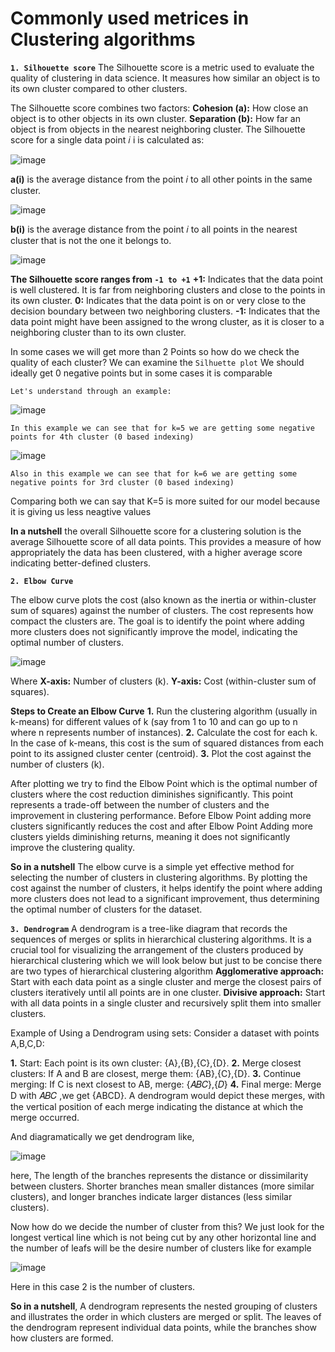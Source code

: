 # Commonly used metrices in Clustering algorithms

**```1. Silhouette score```**
The Silhouette score is a metric used to evaluate the quality of clustering in data science. It measures how similar an object is to its own cluster compared to other clusters.

The Silhouette score combines two factors:
**Cohesion (a):** How close an object is to other objects in its own cluster.
**Separation (b):** How far an object is from objects in the nearest neighboring cluster.
The Silhouette score for a single data point 𝑖
i is calculated as:

![image](https://github.com/suvraadeep/Machine-Learning-Models-Visualization-tools-with-blogs/assets/154406386/64a92115-ebb4-4eff-845e-32fbf09548de)

**a(i)** is the average distance from the point 𝑖 to all other points in the same cluster.

![image](https://github.com/suvraadeep/Machine-Learning-Models-Visualization-tools-with-blogs/assets/154406386/26eafa2d-51bd-4150-b0b5-bd640d924bfa)

**b(i)** is the average distance from the point 𝑖 to all points in the nearest cluster that is not the one it belongs to.

![image](https://github.com/suvraadeep/Machine-Learning-Models-Visualization-tools-with-blogs/assets/154406386/0ed3aeef-e0a3-45a5-a41a-8ddcbc3f7737)

**The Silhouette score ranges from ```-1 to +1```**
**+1:** Indicates that the data point is well clustered. It is far from neighboring clusters and close to the points in its own cluster.
**0:** Indicates that the data point is on or very close to the decision boundary between two neighboring clusters.
**-1:** Indicates that the data point might have been assigned to the wrong cluster, as it is closer to a neighboring cluster than to its own cluster.

In some cases we will get more than 2 Points so how do we check the quality of each cluster? We can examine the ```Silhuette plot```
We should ideally get 0 negative points but in some cases it is comparable

```Let's understand through an example:```

![image](https://github.com/suvraadeep/Machine-Learning-Models-Visualization-tools-with-blogs/assets/154406386/24b3e542-3846-429f-ac87-09afe2ae4f3b)

```In this example we can see that for k=5 we are getting some negative points for 4th cluster (0 based indexing) ```

![image](https://github.com/suvraadeep/Machine-Learning-Models-Visualization-tools-with-blogs/assets/154406386/a47d0bfd-8001-4e3f-bb01-e9df68ea0a1b)

```Also in this example we can see that for k=6 we are getting some negative points for 3rd cluster (0 based indexing) ```

Comparing both we can say that K=5 is more suited for our model because it is giving us less neagtive values


**In a nutshell** the overall Silhouette score for a clustering solution is the average Silhouette score of all data points. This provides a measure of how appropriately the data has been clustered, with a higher average score indicating better-defined clusters.

**```2. Elbow Curve```**

The elbow curve plots the cost (also known as the inertia or within-cluster sum of squares) against the number of clusters. The cost represents how compact the clusters are. The goal is to identify the point where adding more clusters does not significantly improve the model, indicating the optimal number of clusters.

![image](https://github.com/suvraadeep/Machine-Learning-Models-Visualization-tools-with-blogs/assets/154406386/9b132bd0-4906-4875-9a56-b4d45a4eefcc)

Where
**X-axis:** Number of clusters (k).
**Y-axis:** Cost (within-cluster sum of squares).

**Steps to Create an Elbow Curve**
**1.** Run the clustering algorithm (usually in k-means) for different values of k (say from 1 to 10 and can go up to n where n represents number of instances).
**2.** Calculate the cost for each k. In the case of k-means, this cost is the sum of squared distances from each point to its assigned cluster center (centroid).
**3.** Plot the cost against the number of clusters (k).

After plotting we try to find the Elbow Point which is the optimal number of clusters where the cost reduction diminishes significantly. This point represents a trade-off between the number of clusters and the improvement in clustering performance. Before Elbow Point adding more clusters significantly reduces the cost and after Elbow Point Adding more clusters yields diminishing returns, meaning it does not significantly improve the clustering quality.

**So in a nutshell** The elbow curve is a simple yet effective method for selecting the number of clusters in clustering algorithms. By plotting the cost against the number of clusters, it helps identify the point where adding more clusters does not lead to a significant improvement, thus determining the optimal number of clusters for the dataset.

**```3. Dendrogram```**
A dendrogram is a tree-like diagram that records the sequences of merges or splits in hierarchical clustering algorithms. It is a crucial tool for visualizing the arrangement of the clusters produced by hierarchical clustering which we will look below but just to be concise there are two types of hierarchical clustering algorithm
**Agglomerative approach:** Start with each data point as a single cluster and merge the closest pairs of clusters iteratively until all points are in one cluster.
**Divisive approach:** Start with all data points in a single cluster and recursively split them into smaller clusters.

Example of Using a Dendrogram using sets:
Consider a dataset with points A,B,C,D:

**1.** Start: Each point is its own cluster: {A},{B},{C},{D}.
**2.** Merge closest clusters: If A and B are closest, merge them: {AB},{C},{D}.
**3.** Continue merging: If C is next closest to AB, merge: {𝐴𝐵𝐶},{𝐷}
**4.** Final merge: Merge D with 𝐴𝐵𝐶 ,we get {ABCD}.
A dendrogram would depict these merges, with the vertical position of each merge indicating the distance at which the merge occurred.

And diagramatically we get dendrogram like,

![image](https://github.com/suvraadeep/Machine-Learning-Models-Visualization-tools-with-blogs/assets/154406386/4ea5afc4-2cd1-4c48-a7fa-2dcfb1b1592a)

here, The length of the branches represents the distance or dissimilarity between clusters. Shorter branches mean smaller distances (more similar clusters), and longer branches indicate larger distances (less similar clusters).

Now how do we decide the number of cluster from this?
We just look for the longest vertical line which is not being cut by any other horizontal line and the number of leafs will be the desire number of clusters like for example

![image](https://github.com/suvraadeep/Machine-Learning-Models-Visualization-tools-with-blogs/assets/154406386/3ae18c25-ab30-4895-998c-30d32e161474)

Here in this case 2 is the number of clusters.

**So in a nutshell**, A dendrogram represents the nested grouping of clusters and illustrates the order in which clusters are merged or split. The leaves of the dendrogram represent individual data points, while the branches show how clusters are formed.
